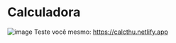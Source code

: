 # Calculadora
![image](https://github.com/Luiz-Hznrique/Calculadora/assets/103291286/978db2fc-7517-442a-a28e-d4a12f12313c)
Teste você mesmo: https://calcthu.netlify.app
